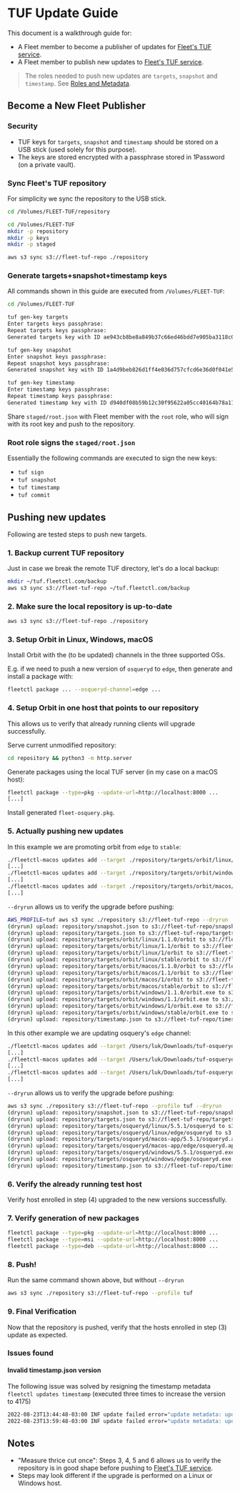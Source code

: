 # TUF Update Guide

This document is a walkthrough guide for:
- A Fleet member to become a publisher of updates for [Fleet's TUF service](tuf.fleetctl.com).
- A Fleet member to publish new updates to [Fleet's TUF service](tuf.fleetctl.com). 

> The roles needed to push new updates are `targets`, `snapshot` and `timestamp`. See [Roles and Metadata](https://theupdateframework.io/metadata/).

## Become a New Fleet Publisher

### Security

- TUF keys for `targets`, `snapshot` and `timestamp` should be stored on a USB stick (used solely for this purpose).
- The keys are stored encrypted with a passphrase stored in 1Password (on a private vault).

### Sync Fleet's TUF repository

For simplicity we sync the repository to the USB stick.
```sh
cd /Volumes/FLEET-TUF/repository

cd /Volumes/FLEET-TUF
mkdir -p repository
mkdir -p keys
mkdir -p staged

aws s3 sync s3://fleet-tuf-repo ./repository
```

### Generate targets+snapshot+timestamp keys

All commands shown in this guide are executed from `/Volumes/FLEET-TUF`:
```sh
cd /Volumes/FLEET-TUF
```

```sh
tuf gen-key targets
Enter targets keys passphrase:
Repeat targets keys passphrase:
Generated targets key with ID ae943cb8be8a849b37c66ed46bdd7e905ba3118c0c051a6ee3cd30625855a076
```
```sh
tuf gen-key snapshot
Enter snapshot keys passphrase:
Repeat snapshot keys passphrase:
Generated snapshot key with ID 1a4d9beb826d1ff4e036d757cfcd6e36d0f041e58d25f99ef3a20ae3f8dd71e3
```
```sh
tuf gen-key timestamp
Enter timestamp keys passphrase:
Repeat timestamp keys passphrase:
Generated timestamp key with ID d940df08b59b12c30f95622a05cc40164b78a11dd7d408395ee4f79773331b30
```

Share `staged/root.json` with Fleet member with the `root` role, who will sign with its root key and push to the repository.

### Root role signs the `staged/root.json`

Essentially the following commands are executed to sign the new keys:
- `tuf sign`
- `tuf snapshot`
- `tuf timestamp`
- `tuf commit`

## Pushing new updates

Following are tested steps to push new targets.

### 1. Backup current TUF repository

Just in case we break the remote TUF directory, let's do a local backup:
```sh
mkdir ~/tuf.fleetctl.com/backup
aws s3 sync s3://fleet-tuf-repo ~/tuf.fleetctl.com/backup
```

### 2. Make sure the local repository is up-to-date

```sh
aws s3 sync s3://fleet-tuf-repo ./repository
```

### 3. Setup Orbit in Linux, Windows, macOS

Install Orbit with the (to be updated) channels in the three supported OSs.

E.g. if we need to push a new version of `osqueryd` to `edge`, then generate and install a package with:
```sh
fleetctl package ... --osqueryd-channel=edge ...
```

### 4. Setup Orbit in one host that points to our repository

This allows us to verify that already running clients will upgrade successfully.

Serve current unmodified repository:
```sh
cd repository && python3 -m http.server
```

Generate packages using the local TUF server (in my case on a macOS host):
```sh
fleetctl package --type=pkg --update-url=http://localhost:8000 ...
[...]
```

Install generated `fleet-osquery.pkg`.

### 5. Actually pushing new updates

In this example we are promoting orbit from `edge` to `stable`:
```sh
./fleetctl-macos updates add --target ./repository/targets/orbit/linux/edge/orbit --platform linux --name orbit --version 1.1.0 -t 1.1 -t 1 -t stable
[...]
./fleetctl-macos updates add --target ./repository/targets/orbit/windows/edge/orbit.exe --platform windows --name orbit --version 1.1.0 -t 1.1 -t 1 -t stable
[...]
./fleetctl-macos updates add --target ./repository/targets/orbit/macos/edge/orbit --platform macos --name orbit --version 1.1.0 -t 1.1 -t 1 -t stable
[...]
```

`--dryrun` allows us to verify the upgrade before pushing:
```sh
AWS_PROFILE=tuf aws s3 sync ./repository s3://fleet-tuf-repo --dryrun
(dryrun) upload: repository/snapshot.json to s3://fleet-tuf-repo/snapshot.json
(dryrun) upload: repository/targets.json to s3://fleet-tuf-repo/targets.json
(dryrun) upload: repository/targets/orbit/linux/1.1.0/orbit to s3://fleet-tuf-repo/targets/orbit/linux/1.1.0/orbit
(dryrun) upload: repository/targets/orbit/linux/1.1/orbit to s3://fleet-tuf-repo/targets/orbit/linux/1.1/orbit
(dryrun) upload: repository/targets/orbit/linux/1/orbit to s3://fleet-tuf-repo/targets/orbit/linux/1/orbit
(dryrun) upload: repository/targets/orbit/linux/stable/orbit to s3://fleet-tuf-repo/targets/orbit/linux/stable/orbit
(dryrun) upload: repository/targets/orbit/macos/1.1.0/orbit to s3://fleet-tuf-repo/targets/orbit/macos/1.1.0/orbit
(dryrun) upload: repository/targets/orbit/macos/1.1/orbit to s3://fleet-tuf-repo/targets/orbit/macos/1.1/orbit
(dryrun) upload: repository/targets/orbit/macos/1/orbit to s3://fleet-tuf-repo/targets/orbit/macos/1/orbit
(dryrun) upload: repository/targets/orbit/macos/stable/orbit to s3://fleet-tuf-repo/targets/orbit/macos/stable/orbit
(dryrun) upload: repository/targets/orbit/windows/1.1.0/orbit.exe to s3://fleet-tuf-repo/targets/orbit/windows/1.1.0/orbit.exe
(dryrun) upload: repository/targets/orbit/windows/1.1/orbit.exe to s3://fleet-tuf-repo/targets/orbit/windows/1.1/orbit.exe
(dryrun) upload: repository/targets/orbit/windows/1/orbit.exe to s3://fleet-tuf-repo/targets/orbit/windows/1/orbit.exe
(dryrun) upload: repository/targets/orbit/windows/stable/orbit.exe to s3://fleet-tuf-repo/targets/orbit/windows/stable/orbit.exe
(dryrun) upload: repository/timestamp.json to s3://fleet-tuf-repo/timestamp.json
```

In this other example we are updating osquery's `edge` channel:

```sh
./fleetctl-macos updates add --target /Users/luk/Downloads/tuf-osqueryd/osqueryd.exe --platform windows --name osqueryd --version 5.5.1 -t edge
[...]
./fleetctl-macos updates add --target /Users/luk/Downloads/tuf-osqueryd/osqueryd.app.tar.gz --platform macos-app --name osqueryd --version 5.5.1 -t edge
[...]
./fleetctl-macos updates add --target /Users/luk/Downloads/tuf-osqueryd/osqueryd --platform linux --name osqueryd --version 5.5.1 -t edge
[...]
```

`--dryrun` allows us to verify the upgrade before pushing:
```sh
aws s3 sync ./repository s3://fleet-tuf-repo --profile tuf --dryrun
(dryrun) upload: repository/snapshot.json to s3://fleet-tuf-repo/snapshot.json
(dryrun) upload: repository/targets.json to s3://fleet-tuf-repo/targets.json
(dryrun) upload: repository/targets/osqueryd/linux/5.5.1/osqueryd to s3://fleet-tuf-repo/targets/osqueryd/linux/5.5.1/osqueryd
(dryrun) upload: repository/targets/osqueryd/linux/edge/osqueryd to s3://fleet-tuf-repo/targets/osqueryd/linux/edge/osqueryd
(dryrun) upload: repository/targets/osqueryd/macos-app/5.5.1/osqueryd.app.tar.gz to s3://fleet-tuf-repo/targets/osqueryd/macos-app/5.5.1/osqueryd.app.tar.gz
(dryrun) upload: repository/targets/osqueryd/macos-app/edge/osqueryd.app.tar.gz to s3://fleet-tuf-repo/targets/osqueryd/macos-app/edge/osqueryd.app.tar.gz
(dryrun) upload: repository/targets/osqueryd/windows/5.5.1/osqueryd.exe to s3://fleet-tuf-repo/targets/osqueryd/windows/5.5.1/osqueryd.exe
(dryrun) upload: repository/targets/osqueryd/windows/edge/osqueryd.exe to s3://fleet-tuf-repo/targets/osqueryd/windows/edge/osqueryd.exe
(dryrun) upload: repository/timestamp.json to s3://fleet-tuf-repo/timestamp.json
```

### 6. Verify the already running test host

Verify host enrolled in step (4) upgraded to the new versions successfully.

### 7. Verify generation of new packages

```sh
fleetctl package --type=pkg --update-url=http://localhost:8000 ...
fleetctl package --type=msi --update-url=http://localhost:8000 ...
fleetctl package --type=deb --update-url=http://localhost:8000 ...
```

### 8. Push!

Run the same command shown above, but without `--dryrun`
```sh
aws s3 sync ./repository s3://fleet-tuf-repo --profile tuf
```

### 9. Final Verification

Now that the repository is pushed, verify that the hosts enrolled in step (3) update as expected. 

### Issues found

#### Invalid timestamp.json version

The following issue was solved by resigning the timestamp metadata `fleetctl updates timestamp` (executed three times to increase the version to 4175)
```sh
2022-08-23T13:44:48-03:00 INF update failed error="update metadata: update metadata: tuf: failed to decode timestamp.json: version 4172 is lower than current version 4174"
2022-08-23T13:59:48-03:00 INF update failed error="update metadata: update metadata: tuf: failed to decode timestamp.json: version 4172 is lower than current version 4174"
```

## Notes

- "Measure thrice cut once": Steps 3, 4, 5 and 6 allows us to verify the repository is in good shape before pushing to [Fleet's TUF service](tuf.fleetctl.com).
- Steps may look different if the upgrade is performed on a Linux or Windows host.